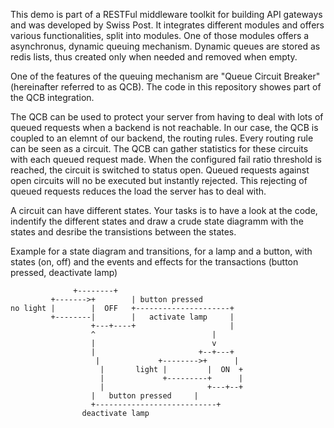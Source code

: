 This demo is part of a RESTFul middleware toolkit for building API gateways and was developed by Swiss Post. It integrates different modules and offers various functionalities, split into modules. One of those modules offers a asynchronus, dynamic queuing mechanism. Dynamic queues are stored as redis lists, thus created only when needed and removed when empty.

One of the features of the queuing mechanism are "Queue Circuit Breaker" (hereinafter referred to as QCB).
The code in this repository showes part of the QCB integration.

The QCB can be used to protect your server from having to deal with lots of queued requests when a backend is not reachable. In our case, the QCB is coupled to an elemnt of our backend, the routing rules. Every routing rule can be seen as a circuit. The QCB can gather statistics for these circuits with each queued request made. When the configured fail ratio threshold is reached, the circuit is switched to status open. Queued requests against open circuits will no be executed but instantly rejected. This rejecting of queued requests reduces the load the server has to deal with.

A circuit can have different states. Your tasks is to have a look at the code, indentify the different states and draw a crude state diagramm with the states and desribe the transistions between the states.

Example for a state diagram and transitions, for a lamp and a button, with states (on, off) and the events and effects for the transactions (button pressed, deactivate lamp)


        		  +--------+
        	 +------->+        | button pressed
	no light |        |  OFF   +---------------------+
             +--------|        |   activate lamp     |
        	          +---+----+                     |
        		      ^                          |
        		      |                          v
        		      |                       +--+---+
                       |             +-------->+      |      
                     	|       light |         |  ON  +
                     	|             +---------+      |                       
                     	|                       +---+--+
		     	      |	  button pressed	 |
		     	      +---------------------------+
					deactivate lamp
